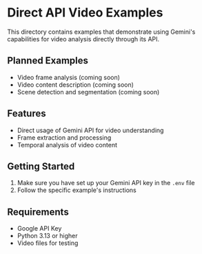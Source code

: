 # Direct API Video Examples

This directory contains examples that demonstrate using Gemini's capabilities for video analysis directly through its API.

## Planned Examples

- Video frame analysis (coming soon)
- Video content description (coming soon)
- Scene detection and segmentation (coming soon)

## Features

- Direct usage of Gemini API for video understanding
- Frame extraction and processing
- Temporal analysis of video content

## Getting Started

1. Make sure you have set up your Gemini API key in the `.env` file
2. Follow the specific example's instructions

## Requirements

- Google API Key
- Python 3.13 or higher
- Video files for testing
